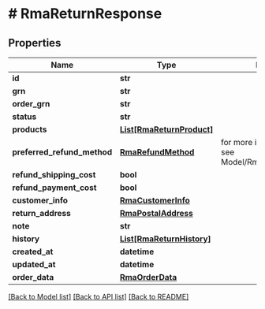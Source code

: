 # # RmaReturnResponse


## Properties 


Name | Type | Description | Notes
------------ | ------------- | ------------- | -------------
**id**| **str** |   | [optional]
**grn**| **str** |   | [optional]
**order_grn**| **str** |   | [optional]
**status**| **str** |   | [optional]
**products**| [**List[RmaReturnProduct]**](RmaReturnProduct.md) |   | [optional]
**preferred_refund_method**| [**RmaRefundMethod**](RmaRefundMethod.md) |  for more information please, see Model/RmaRefundMethod.php  | [optional] [default to RmaRefundMethod.UNKNOWN]
**refund_shipping_cost**| **bool** |   | [optional]
**refund_payment_cost**| **bool** |   | [optional]
**customer_info**| [**RmaCustomerInfo**](RmaCustomerInfo.md) |   | [optional]
**return_address**| [**RmaPostalAddress**](RmaPostalAddress.md) |   | [optional]
**note**| **str** |   | [optional]
**history**| [**List[RmaReturnHistory]**](RmaReturnHistory.md) |   | [optional]
**created_at**| **datetime** |   | [optional]
**updated_at**| **datetime** |   | [optional]
**order_data**| [**RmaOrderData**](RmaOrderData.md) |   | [optional]


[[Back to Model list]](../../README.md#models) [[Back to API list]](../../README.md#endpoints) [[Back to README]](../../README.md)

